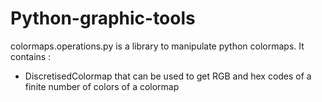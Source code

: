 # Python-graphic-tools

colormaps.operations.py is a library to manipulate python colormaps. It contains :
  - DiscretisedColormap that can be used to get RGB and hex codes of a finite number of colors of a colormap
